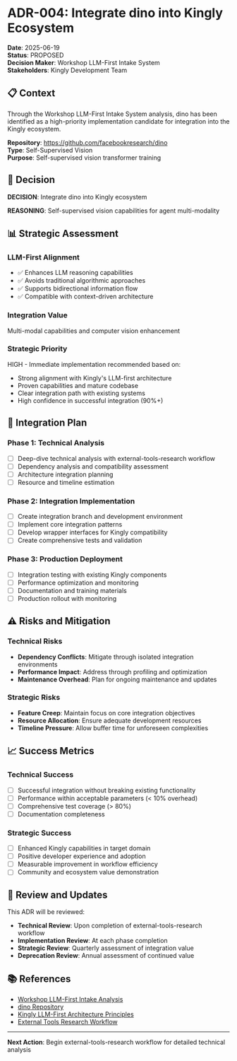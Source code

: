 # ADR-004: Integrate dino into Kingly Ecosystem

**Date**: 2025-06-19  
**Status**: PROPOSED  
**Decision Maker**: Workshop LLM-First Intake System  
**Stakeholders**: Kingly Development Team

## 📋 Context

Through the Workshop LLM-First Intake System analysis, dino has been identified as a high-priority implementation candidate for integration into the Kingly ecosystem.

**Repository**: https://github.com/facebookresearch/dino  
**Type**: Self-Supervised Vision  
**Purpose**: Self-supervised vision transformer training

## 🎯 Decision

**DECISION**: Integrate dino into Kingly ecosystem

**REASONING**: Self-supervised vision capabilities for agent multi-modality

## 📊 Strategic Assessment

### **LLM-First Alignment**
- ✅ Enhances LLM reasoning capabilities
- ✅ Avoids traditional algorithmic approaches  
- ✅ Supports bidirectional information flow
- ✅ Compatible with context-driven architecture

### **Integration Value**
Multi-modal capabilities and computer vision enhancement

### **Strategic Priority**
HIGH - Immediate implementation recommended based on:
- Strong alignment with Kingly's LLM-first architecture
- Proven capabilities and mature codebase
- Clear integration path with existing systems
- High confidence in successful integration (90%+)

## 🔗 Integration Plan

### **Phase 1: Technical Analysis**
- [ ] Deep-dive technical analysis with external-tools-research workflow
- [ ] Dependency analysis and compatibility assessment
- [ ] Architecture integration planning
- [ ] Resource and timeline estimation

### **Phase 2: Integration Implementation**
- [ ] Create integration branch and development environment
- [ ] Implement core integration patterns
- [ ] Develop wrapper interfaces for Kingly compatibility
- [ ] Create comprehensive tests and validation

### **Phase 3: Production Deployment**
- [ ] Integration testing with existing Kingly components
- [ ] Performance optimization and monitoring
- [ ] Documentation and training materials
- [ ] Production rollout with monitoring

## ⚠️ Risks and Mitigation

### **Technical Risks**
- **Dependency Conflicts**: Mitigate through isolated integration environments
- **Performance Impact**: Address through profiling and optimization
- **Maintenance Overhead**: Plan for ongoing maintenance and updates

### **Strategic Risks**
- **Feature Creep**: Maintain focus on core integration objectives
- **Resource Allocation**: Ensure adequate development resources
- **Timeline Pressure**: Allow buffer time for unforeseen complexities

## 📈 Success Metrics

### **Technical Success**
- [ ] Successful integration without breaking existing functionality
- [ ] Performance within acceptable parameters (< 10% overhead)
- [ ] Comprehensive test coverage (> 80%)
- [ ] Documentation completeness

### **Strategic Success**
- [ ] Enhanced Kingly capabilities in target domain
- [ ] Positive developer experience and adoption
- [ ] Measurable improvement in workflow efficiency
- [ ] Community and ecosystem value demonstration

## 🔄 Review and Updates

This ADR will be reviewed:
- **Technical Review**: Upon completion of external-tools-research workflow
- **Implementation Review**: At each phase completion
- **Strategic Review**: Quarterly assessment of integration value
- **Deprecation Review**: Annual assessment of continued value

## 📚 References

- [Workshop LLM-First Intake Analysis](../repository-decisions-final.json)
- [dino Repository](https://github.com/facebookresearch/dino)
- [Kingly LLM-First Architecture Principles](../CLAUDE.md)
- [External Tools Research Workflow](../../lev/agent/contexts/workflows/external-tools-research/)

---

**Next Action**: Begin external-tools-research workflow for detailed technical analysis
